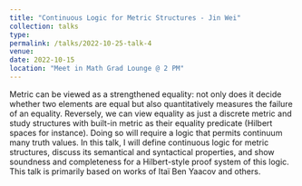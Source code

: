 ```yaml
---
title: "Continuous Logic for Metric Structures - Jin Wei"
collection: talks
type: 
permalink: /talks/2022-10-25-talk-4
venue: 
date: 2022-10-15
location: "Meet in Math Grad Lounge @ 2 PM"
---
```


Metric can be viewed as a strengthened equality: not only does it decide whether two elements are equal but also quantitatively measures the failure of an equality. Reversely, we can view equality as just a discrete metric and study structures with built-in metric as their equality predicate (Hilbert spaces for instance). Doing so will require a logic that permits continuum many truth values. In this talk, I will define continuous logic for metric structures, discuss its semantical and syntactical properties, and show soundness and completeness for a Hilbert-style proof system of this logic. This talk is primarily based on works of Itaï Ben Yaacov and others.

